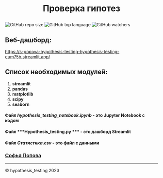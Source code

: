 # <p align="center"> Проверка гипотез </p>
![GitHub repo size](https://img.shields.io/github/repo-size/OnlinegamesSKNM/mainFile?color=green&label=Used%20Memory&style=plastic) ![GitHub top language](https://img.shields.io/github/languages/top/OnlinegamesSKNM/mainFile?label=Python&logo=GitHub) ![GitHub watchers](https://img.shields.io/github/watchers/OnlinegamesSKNM/mainFile?logoColor=blue&style=social)

## Веб-дашборд:

https://s-popova-hypothesis-testing-hypothesis-testing-eum75b.streamlit.app/

## Список необходимых модулей:
1. **streamlit**
1. **pandas**
1. **matplotlib**
1. **scipy**
1. **seaborn**

#### Файл ***hypothesis_testing_notebook.ipynb*** - это Jupyter Notebook с кодом
#### Файл ***Hypothesis_testing.py *** - это дашборд Streamlit
#### Файл ***Статистика.csv*** - это файл с данными


### <a href="https://t.me/soonya_1"> Софья Попова </a>

<div>
  <hr> &copy; hypothesis_testing 2023
</div>

